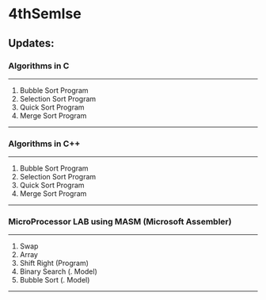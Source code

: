 # 4thSemIse

## Updates:
### Algorithms in C
-----
1. Bubble Sort Program
2. Selection Sort Program
3. Quick Sort Program
4. Merge Sort Program
-----------
### Algorithms in C++
-----
1. Bubble Sort Program
2. Selection Sort Program
3. Quick Sort Program
4. Merge Sort Program
-----------------
### MicroProcessor LAB using MASM (Microsoft Assembler) 
----------------
1. Swap
2. Array
3. Shift Right (Program)
4. Binary Search (. Model)
5. Bubble Sort (. Model)
-----------------
